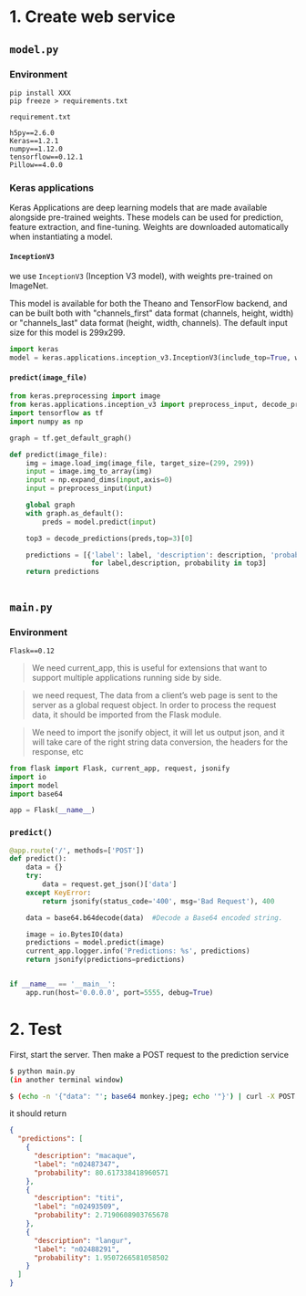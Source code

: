 # 1. Create web service

##  `model.py`

### Environment
```
pip install XXX
pip freeze > requirements.txt
```

```
requirement.txt

h5py==2.6.0
Keras==1.2.1
numpy==1.12.0
tensorflow==0.12.1
Pillow==4.0.0

```

### Keras applications
Keras Applications are deep learning models that are made available alongside pre-trained weights. These models can be used for prediction, feature extraction, and fine-tuning. Weights are downloaded automatically when instantiating a model.

#### `InceptionV3`
we use 
`InceptionV3` (Inception V3 model), with weights pre-trained on ImageNet.

This model is available for both the Theano and TensorFlow backend, and can be built both with "channels_first" data format (channels, height, width) or "channels_last" data format (height, width, channels). The default input size for this model is 299x299.

```python
import keras
model = keras.applications.inception_v3.InceptionV3(include_top=True, weights='imagenet', input_tensor=None, input_shape=None)`
```

#### `predict(image_file)`


```python
from keras.preprocessing import image
from keras.applications.inception_v3 import preprocess_input, decode_predictions
import tensorflow as tf
import numpy as np

graph = tf.get_default_graph()

def predict(image_file):
    img = image.load_img(image_file, target_size=(299, 299))
    input = image.img_to_array(img)
    input = np.expand_dims(input,axis=0)
    input = preprocess_input(input)

    global graph
    with graph.as_default():
        preds = model.predict(input)

    top3 = decode_predictions(preds,top=3)[0]

    predictions = [{'label': label, 'description': description, 'probability': probability * 100.0}
                    for label,description, probability in top3]
    return predictions



```

## `main.py`

### Environment
```
Flask==0.12
```

> We need current_app, this is useful for extensions that 
> want to support multiple applications running side by side. 

> we need request, The data from a client’s web page is sent 
> to the server as a global request object. In order to process 
> the request data,  it should be imported from the Flask module.

> We need to import the jsonify object, it will let us
> output json, and it will take care of the right string
> data conversion, the headers for the response, etc


```python
from flask import Flask, current_app, request, jsonify
import io
import model
import base64

app = Flask(__name__)
```

### `predict()`

```python
@app.route('/', methods=['POST'])
def predict():
    data = {}
    try:
        data = request.get_json()['data']
    except KeyError:
        return jsonify(status_code='400', msg='Bad Request'), 400

    data = base64.b64decode(data)  #Decode a Base64 encoded string.

    image = io.BytesIO(data)
    predictions = model.predict(image)
    current_app.logger.info('Predictions: %s', predictions)
    return jsonify(predictions=predictions)


if __name__ == '__main__':
    app.run(host='0.0.0.0', port=5555, debug=True)
  ```
  
# 2. Test

First, start the server. Then make a POST request to the prediction service
```sh
$ python main.py
(in another terminal window)

$ (echo -n '{"data": "'; base64 monkey.jpeg; echo '"}') | curl -X POST -H "Content-Type: application/json" -d @- http://35.197.11.221:5555
```

it should return
```json
{
  "predictions": [
    {
      "description": "macaque", 
      "label": "n02487347", 
      "probability": 80.617338418960571
    }, 
    {
      "description": "titi", 
      "label": "n02493509", 
      "probability": 2.7190608903765678
    }, 
    {
      "description": "langur", 
      "label": "n02488291", 
      "probability": 1.9507266581058502
    }
  ]
}
```
